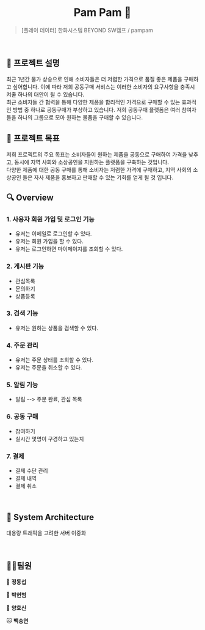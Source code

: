 <h1 align="center">Pam Pam 🎁</h1>


<!-- <center>
    <img src="./img/pic1.png"  style="zoom:76%;" align="center"/>
</center> -->



> [플레이 데이터] 한화시스템 BEYOND SW캠프 / pampam


<!-- 🎬[Demo 시연영상] 
📃[프로젝트 회고록] -->

<br>

## :pencil: 프로젝트 설명


최근 1년간 물가 상승으로 인해 소비자들은 더 저렴한 가격으로 품질 좋은 제품을 구매하고 싶어합니다. 이에 따라 저희 공동구매 서비스는 이러한 소비자의 요구사항을 충족시켜줄 하나의 대안이 될 수 있습니다. </br> 최근 소비자들 간 협력을 통해 다양한 제품을 합리적인 가격으로 구매할 수 있는 효과적인 방법 중 하나로 공동구매가 부상하고 있습니다. 저희 공동구매 플랫폼은 여러 참여자들을 하나의 그룹으로 모아 원하는 물품을 구매할 수 있습니다.


## :dart: 프로젝트 목표


저희 프로젝트의 주요 목표는 소비자들이 원하는 제품을 공동으로 구매하여 가격을 낮추고, 동시에 지역 사회와 소상공인을 지원하는 플랫폼을 구축하는 것입니다. </br>다양한 제품에 대한 공동 구매를 통해 소비자는 저렴한 가격에 구매하고,  지역 사회의 소상공인 들은 자사 제품을 홍보하고 판매할 수 있는 기회를 얻게 될 것 입니다.



## 🔍 Overview

### 1. 사용자 회원 가입 및 로그인 기능

+ 유저는 이메일로 로그인할 수 있다.
+ 유저는 회원 가입을 할 수 있다.
+ 유저는 로그인하면 마이페이지를 조회할 수 있다. 



### 2. 게시판 기능
+ 관심목록
+ 문의하기
+ 상품등록



### 3. 검색 기능
+ 유저는 원하는 상품을 검색할 수 있다. 



### 4. 주문 관리
+ 유저는 주문 상태를 조회할 수 있다. 
+ 유저는 주문을 취소할 수 있다. 



### 5. 알림 기능
+ 알림 --> 주문 완료, 관심 목록



### 6. 공동 구매
+ 참여하기
+ 실시간 몇명이 구경하고 있는지



### 7. 결제
+ 결제 수단 관리
+ 결제 내역
+ 결제 취소
<br>


## :page_with_curl: System Architecture

<!-- <center>
    <img src="./img/pic2.png" />
</center> -->
대용량 트래픽을 고려한 서버 이중화

<br>



## 🤼‍♂️팀원

🐯 **정동섭**

🐶 **박현범**

🐺 **양호신**

🐱 **백송연**
